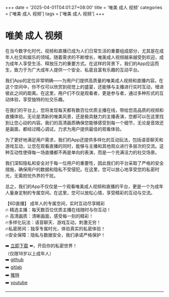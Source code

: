 +++
date = '2025-04-01T04:01:27+08:00'
title = '唯美 成人 视频'
categories = ['唯美 成人 视频']
tags = ['唯美 成人 视频']
+++

# 唯美 成人 视频

在当今数字化时代，视频和直播已成为人们日常生活的重要组成部分，尤其是在成年人社交和娱乐的领域。随着需求的不断增长，唯美成人视频越来越受到欢迎，成为成年人享受生活、释放压力的重要方式。在这样的背景下，我们的App应运而生，致力于为广大成年人提供一个安全、私密且富有乐趣的互动平台。

我们App的定位非常明确——为用户们提供高质量的唯美成人视频和直播内容。在这个空间中，你不仅可以欣赏到视觉上的盛宴，还能够与主播进行实时互动，增进彼此之间的距离。在这里，用户们不仅是观看者，更是参与者，通过多种形式的互动体验，享受独特的社交乐趣。

在我们的平台上，您将发现每天都有数百位优质主播在线，带给您高品质的视频和直播体验。无论是清新的唯美风景，还是极具魅力的主播表演，您都可以在这里找到让您心动的内容。我们的高清画质确保您能够感受到每一个细节，无论是音效还是画面，都经过精心调试，力求为用户提供最佳的观看体验。

为了更好地满足用户需求，我们的App还提供多样化的互动玩法，包括语音聊天和游戏互动，让您在观看直播的同时，能够与主播和其他观众进行多层次的交流。这种互动性使得每一场直播都不再是单向的表演，而是一个充满活力的社交场景。

我们深知隐私和安全对于每一位用户的重要性，因此我们的平台采取了严格的安全措施，确保用户的数据和隐私不受侵犯。在这里，您可以放心地享受您的私密时光，无需担忧外界的干扰。

总之，我们的App不仅仅是一个观看唯美成人视频和直播的平台，更是一个为成年人量身定制的专属空间。在这里，您可以放松心情，享受精彩的互动与交流。

【6D直播】
成年人的专属空间，实时互动尽享精彩  
🔥 精选主播：每天数百位优质主播在线随时与你互动！  
🔥 高清画质：清晰画面，感受每一刻的精彩！  
🔥多样化玩法：语音聊天、游戏互动，刺激无穷！  
🔥私密房间：独享专属时光，体验真实的私密体验！  
🔥安全保障：隐私与数据安全，我们承诺严格保护！  

➡️ [立即下载](https://down123.s3.ap-east-1.amazonaws.com/down/down.html?channelCode=blog) ⬅️，开启你的私密世界！  
（仅限18岁以上成年人）  
➡️ [github](https://aldult-live.github.io/)  
➡️ [gitlab](https://seo-09598d.gitlab.io/)  
➡️ [推特](https://x.com/wegame33)  
➡️ [youtube](https://www.youtube.com/@6Dlive)  

---
